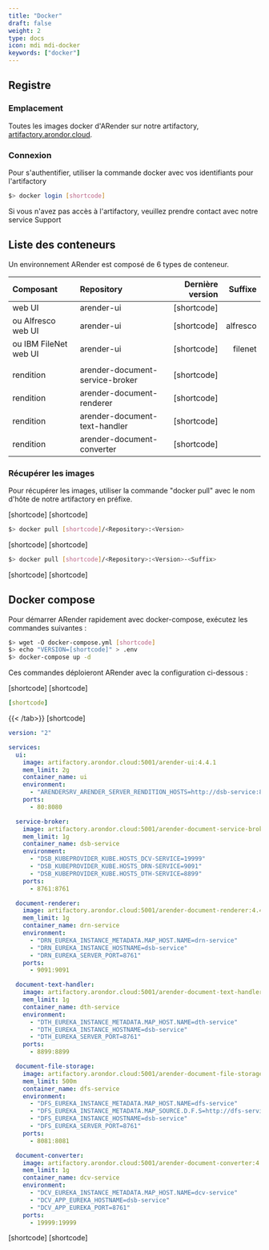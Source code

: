 ```yaml
---
title: "Docker"
draft: false
weight: 2
type: docs
icon: mdi mdi-docker
keywords: ["docker"]
---
```


## Registre

### Emplacement

Toutes les images docker d'ARender sur notre artifactory, [artifactory.arondor.cloud](https://artifactory.arondor.cloud).

### Connexion

Pour s'authentifier, utiliser la commande docker avec vos identifiants pour l'artifactory

```bash
$> docker login [shortcode]
```

Si vous n'avez pas accès à l'artifactory, veuillez prendre contact avec notre service Support

## Liste des conteneurs

Un environnement ARender est composé de 6 types de conteneur.

| Composant             | Repository                      |       Dernière version  |  Suffixe |
| :-------------------- | :------------------------------ | ---------------------:  | -------: |
| web UI                | arender-ui                      | [shortcode] |          |
| ou Alfresco web UI    | arender-ui                      | [shortcode] | alfresco |
| ou IBM FileNet web UI | arender-ui                      | [shortcode] |  filenet |
|                       |                                 |                         |          |
| rendition             | arender-document-service-broker | [shortcode] |          |
| rendition             | arender-document-renderer       | [shortcode] |          |
| rendition             | arender-document-text-handler   | [shortcode] |          |
| rendition             | arender-document-converter      | [shortcode] |          |

### Récupérer les images

Pour récupérer les images, utiliser la commande "docker pull" avec le nom d'hôte de notre artifactory en préfixe.

[shortcode]
[shortcode]

```bash
$> docker pull [shortcode]/<Repository>:<Version>
```

[shortcode]
[shortcode]

```bash
$> docker pull [shortcode]/<Repository>:<Version>-<Suffix>
```

[shortcode]
[shortcode]

## Docker compose

Pour démarrer ARender rapidement avec docker-compose, exécutez les commandes suivantes :

```bash
$> wget -O docker-compose.yml [shortcode]
$> echo "VERSION=[shortcode]" > .env
$> docker-compose up -d
```

Ces commandes déploieront ARender avec la configuration ci-dessous :

[shortcode]
[shortcode]

```yaml
[shortcode]
```

{{< /tab>}}
[shortcode]

```yaml
version: "2"

services:
  ui:
    image: artifactory.arondor.cloud:5001/arender-ui:4.4.1
    mem_limit: 2g
    container_name: ui
    environment:
      - "ARENDERSRV_ARENDER_SERVER_RENDITION_HOSTS=http://dsb-service:8761/"
    ports:
      - 80:8080

  service-broker:
    image: artifactory.arondor.cloud:5001/arender-document-service-broker:4.4.1
    mem_limit: 1g
    container_name: dsb-service
    environment:
      - "DSB_KUBEPROVIDER_KUBE.HOSTS_DCV-SERVICE=19999"
      - "DSB_KUBEPROVIDER_KUBE.HOSTS_DRN-SERVICE=9091"
      - "DSB_KUBEPROVIDER_KUBE.HOSTS_DTH-SERVICE=8899"
    ports:
      - 8761:8761

  document-renderer:
    image: artifactory.arondor.cloud:5001/arender-document-renderer:4.4.1
    mem_limit: 1g
    container_name: drn-service
    environment:
      - "DRN_EUREKA_INSTANCE_METADATA.MAP_HOST.NAME=drn-service"
      - "DRN_EUREKA_INSTANCE_HOSTNAME=dsb-service"
      - "DRN_EUREKA_SERVER_PORT=8761"
    ports:
      - 9091:9091

  document-text-handler:
    image: artifactory.arondor.cloud:5001/arender-document-text-handler:4.4.1
    mem_limit: 1g
    container_name: dth-service
    environment:
      - "DTH_EUREKA_INSTANCE_METADATA.MAP_HOST.NAME=dth-service"
      - "DTH_EUREKA_INSTANCE_HOSTNAME=dsb-service"
      - "DTH_EUREKA_SERVER_PORT=8761"
    ports:
      - 8899:8899

  document-file-storage:
    image: artifactory.arondor.cloud:5001/arender-document-file-storage:4.4.1
    mem_limit: 500m
    container_name: dfs-service
    environment:
      - "DFS_EUREKA_INSTANCE_METADATA.MAP_HOST.NAME=dfs-service"
      - "DFS_EUREKA_INSTANCE_METADATA.MAP_SOURCE.D.F.S=http://dfs-service:8081"
      - "DFS_EUREKA_INSTANCE_HOSTNAME=dsb-service"
      - "DFS_EUREKA_SERVER_PORT=8761"
    ports:
      - 8081:8081

  document-converter:
    image: artifactory.arondor.cloud:5001/arender-document-converter:4.4.1
    mem_limit: 1g
    container_name: dcv-service
    environment:
      - "DCV_EUREKA_INSTANCE_METADATA.MAP_HOST.NAME=dcv-service"
      - "DCV_APP_EUREKA_HOSTNAME=dsb-service"
      - "DCV_APP_EUREKA_PORT=8761"
    ports:
      - 19999:19999
```

[shortcode]
[shortcode]
